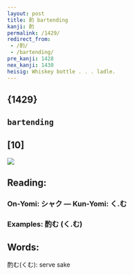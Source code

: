 ```yaml
---
layout: post
title: 酌 bartending
kanji: 酌
permalink: /1429/
redirect_from:
 - /酌/
 - /bartending/
pre_kanji: 1428
nex_kanji: 1430
heisig: Whiskey bottle . . . ladle.
---
```


## {1429}

## `bartending`

## [10]

<div class="stroke"><img src="E9858C.png" /></div>

## Reading:

### On-Yomi: シャク &mdash; Kun-Yomi: く.む

### Examples: 酌む (く.む)

## Words:

酌む(くむ): serve sake
